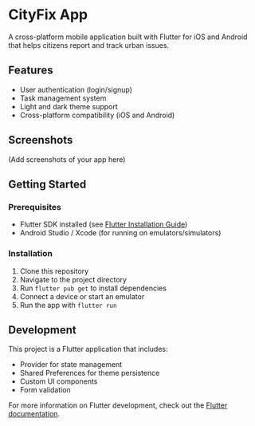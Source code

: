 # CityFix App

A cross-platform mobile application built with Flutter for iOS and Android that helps citizens report and track urban issues.

## Features

- User authentication (login/signup)
- Task management system
- Light and dark theme support
- Cross-platform compatibility (iOS and Android)

## Screenshots

(Add screenshots of your app here)

## Getting Started

### Prerequisites

- Flutter SDK installed (see [Flutter Installation Guide](https://docs.flutter.dev/get-started/install))
- Android Studio / Xcode (for running on emulators/simulators)

### Installation

1. Clone this repository
2. Navigate to the project directory
3. Run `flutter pub get` to install dependencies
4. Connect a device or start an emulator
5. Run the app with `flutter run`

## Development

This project is a Flutter application that includes:

- Provider for state management
- Shared Preferences for theme persistence
- Custom UI components
- Form validation

For more information on Flutter development, check out the [Flutter documentation](https://docs.flutter.dev/).
